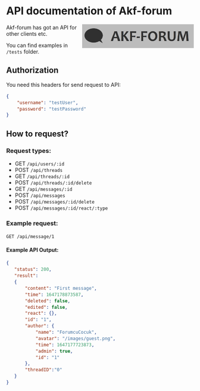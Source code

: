 # API documentation of Akf-forum
<img src="https://raw.githubusercontent.com/Akif9748/akf-forum/main/public/images/logo.jpg" align="right" width="300px" />

Akf-forum has got an API for other clients etc. 

You can find examples in `/tests` folder.

## Authorization
You need this headers for send request to API:
```json
{
    "username": "testUser", 
    "password": "testPassword"
}
```

## How to request?

### Request types:
- GET `/api/users/:id` 
- POST `/api/threads` 
- GET `/api/threads/:id`  
- POST `/api/threads/:id/delete` 
- GET `/api/messages/:id`
- POST `/api/messages`
- POST `/api/messages/:id/delete`
- POST `/api/messages/:id/react/:type` 

### Example request:
```GET /api/message/1```

#### Example API Output:
 ```json
 {
    "status": 200,
    "result":
    {       
        "content": "First message",
        "time": 1647178873587,
        "deleted": false,
        "edited": false,
        "react": {},
        "id": "1",
        "author": {
            "name": "ForumcuCocuk",
            "avatar": "/images/guest.png",
            "time": 1647177723873,
            "admin": true,
            "id": "1"
        },
        "threadID":"0" 
    }
}

 ```


